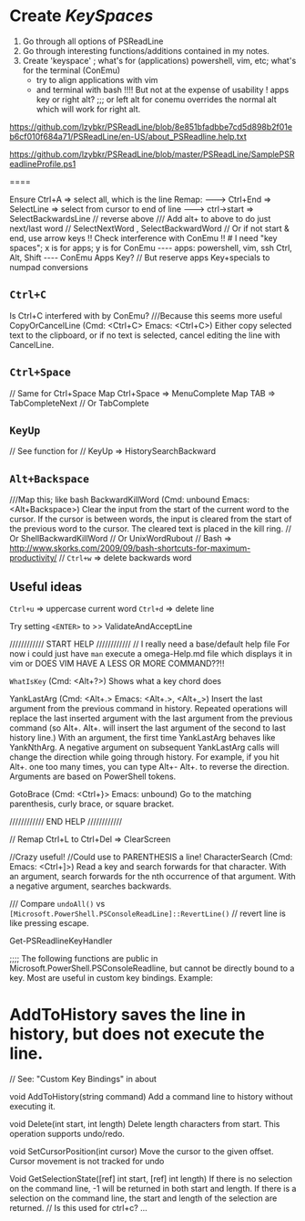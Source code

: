 
# Create _KeySpaces_


1. Go through all options of PSReadLine
2. Go through interesting functions/additions contained in my notes.
3. Create 'keyspace' ; what's for (applications) powershell, vim, etc; what's for the terminal (ConEmu)
    - try to align applications with vim
    - and terminal with bash
    !!!! But not at the expense of usability !
apps key or right alt? ;;; or left alt for conemu overrides the normal alt which will work for right alt.


https://github.com/lzybkr/PSReadLine/blob/8e851bfadbbe7cd5d898b2f01eb6cf010f684a71/PSReadLine/en-US/about_PSReadline.help.txt

https://github.com/lzybkr/PSReadLine/blob/master/PSReadLine/SamplePSReadlineProfile.ps1

====


Ensure
Ctrl+A => select all, which is the line
Remap:
   ---> Ctrl+End => SelectLine => select from cursor to end of line
   ---> ctrl->start => SelectBackwardsLine // reverse above
/// Add alt+ to above to do just next/last word
// SelectNextWord , SelectBackwardWord
// Or if not start & end, use arrow keys
!! Check interference with ConEmu
!! # I need "key spaces"; x is for apps; y is for ConEmu
    ---- apps: powershell, vim, ssh
          Ctrl, Alt, Shift
    ---- ConEmu
           Apps Key?
           // But reserve apps Key+specials to numpad conversions



## `Ctrl+C`
Is Ctrl+C interfered with by ConEmu?
///Because this seems more useful
CopyOrCancelLine (Cmd: <Ctrl+C> Emacs: <Ctrl+C>)
Either copy selected text to the clipboard, or if no text is selected, cancel editing
the line with CancelLine.
## `Ctrl+Space`
// Same for Ctrl+Space
Map Ctrl+Space => MenuComplete
Map TAB => TabCompleteNext
                  // Or TabComplete

## `KeyUp`
// See function for //
KeyUp => HistorySearchBackward

## `Alt+Backspace`
///Map this; like bash
BackwardKillWord (Cmd: unbound Emacs: <Alt+Backspace>)
Clear the input from the start of the current word to the cursor. If the cursor
is between words, the input is cleared from the start of the previous word to the
cursor. The cleared text is placed in the kill ring.
// Or ShellBackwardKillWord
// Or UnixWordRubout
// Bash => http://www.skorks.com/2009/09/bash-shortcuts-for-maximum-productivity/
// `Ctrl+w` => delete backwards word

## Useful ideas
`Ctrl+u` => uppercase current word
`Ctrl+d` => delete line

Try setting `<ENTER>` to >> ValidateAndAcceptLine


//////////// START HELP //////////// 
// I really need a base/default help file
For now i could just have `man` execute a omega-Help.md file which displays it in vim or DOES VIM HAVE A LESS OR MORE COMMAND??!!

`WhatIsKey` (Cmd: <Alt+?>) Shows what a key chord does

YankLastArg (Cmd: <Alt+.> Emacs: <Alt+.>, <Alt+_>)
Insert the last argument from the previous command in history. Repeated operations
will replace the last inserted argument with the last argument from the previous
command (so Alt+. Alt+. will insert the last argument of the second to last history
line.)
With an argument, the first time YankLastArg behaves like YankNthArg. A negative
argument on subsequent YankLastArg calls will change the direction while going
through history. For example, if you hit Alt+. one too many times, you can type
Alt+- Alt+. to reverse the direction.
Arguments are based on PowerShell tokens.

GotoBrace (Cmd: <Ctrl+}> Emacs: unbound)
Go to the matching parenthesis, curly brace, or square bracket.



//////////// END HELP //////////// 


// Remap
Ctrl+L to Ctrl+Del => ClearScreen

//Crazy useful!
//Could use to PARENTHESIS a line!
CharacterSearch (Cmd: <F3> Emacs: <Ctrl+]>)
Read a key and search forwards for that character. With an argument, search
forwards for the nth occurrence of that argument. With a negative argument,
searches backwards.


/// Compare `undoAll()` vs `[Microsoft.PowerShell.PSConsoleReadLine]::RevertLine()` // revert line is like pressing escape.



Get-PSReadlineKeyHandler

;;;; The following functions are public in Microsoft.PowerShell.PSConsoleReadline, but cannot be directly
bound to a key. Most are useful in custom key bindings.
Example:
# AddToHistory saves the line in history, but does not execute the line.
[Microsoft.PowerShell.PSConsoleReadLine]::AddToHistory($line)
// See: "Custom Key Bindings" in about




void AddToHistory(string command)
Add a command line to history without executing it.

void Delete(int start, int length)
Delete length characters from start. This operation supports undo/redo.

void SetCursorPosition(int cursor)
Move the cursor to the given offset. Cursor movement is not tracked for undo

Void GetSelectionState([ref] int start, [ref] int length)
If there is no selection on the command line, -1 will be returned in both start and length.
If there is a selection on the command line, the start and length of the selection are returned.
// Is this used for ctrl+c?
…

